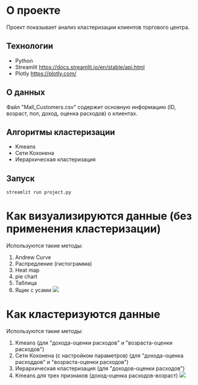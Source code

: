 # О проекте
Проект показывает анализ кластеризации клиентов торгового центра. 

## Технологии
- Python
- Streamlit https://docs.streamlit.io/en/stable/api.html
- Plotly https://plotly.com/

## О данных
Файл "Mall_Customers.csv" содержит основную информацию (ID, возраст, пол, доход, оценка расходов) о клиентах. 

## Алгоритмы кластеризации
- Kmeans
- Сети Кохонена
- Иерархическая кластеризация

## Запуск
`streamlit run project.py`

# Как визуализируются данные (без применения кластеризации)
Используются такие методы:
1. Andrew Curve
2. Распредление (гистограмма)
3. Heat map
4. pie chart
5. Таблица
6. Ящик с усами
![](aboutdata.gif)

# Как кластеризуются данные
Используются такие методы:
1. Kmeans (для "дохода-оценки расходов" и "возраста-оценки расходов")
2. Сети Кохонена (с настройком параметров) (для "дохода-оценка расходдов" и "возраста-оценки расходов")
3. Иерархическая кластеризация (для "доходов-оценки расходов")
4. Kmeans для трех признаков (доход-оценка расходов-возраст)
![](clustering.gif)
